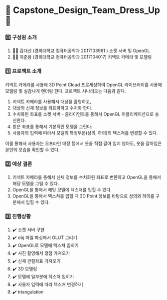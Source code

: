 # :dress: Capstone_Design_Team_Dress_Up :dress:

### :zero: 구성원 소개

1. :man_office_worker: 김대선 (경희대학교 컴퓨터공학과 2017103961 ) 
   소켓 서버 및 OpenGL
2. :man_student: 이준용 (경희대학교 컴퓨터공학과 2017104017) 
   키넥트 카메라 및 모델링

### :one: 프로젝트 소개

키넥트 카메라를 사용해 3D Point Cloud 프로세싱하여 OpenGL 라이브러리를 사용해 모델링 및 실감나게 렌더링 한다. 프로젝트 시나리오는 다음과 같다. 

1. 키넥트 카메라를 사용해서 대상을 촬영하고, 
2. 대상의 신체 정보를 좌표화하고 수치화 한다. 
3. 수치화된 좌표를 소켓 서버 - 클라이언트를 통해서 OpenGL 어플리케이션으로 송신한다. 
4. 받은 좌표를 통해서 기본적인 모델을 그린다. 
5.  사용자의 입력에 따라서 모델의 특정부분(상의, 하의)의 텍스쳐를 변경할 수 있다. 

이를 통해서 사용자는 오프라인 매장 등에서 옷을 직접 갈아 입지 않아도, 옷을 갈아입은 본인의 모습을 확인할 수 있다.

### :two: 예상 결론

1. 키넥트 카메라를 통해서 신체 정보를 수치화된 좌표로 변환하고 OpenGL을 통해서 해당 모델을 그릴 수 있다.
2. OpenGL을 통해서 해당 모델에 텍스쳐를 입힐 수 있다.
3. OpenGL을 통해서 텍스쳐를 입힐 때 3D Point 정보를 바탕으로 상의와 하의를 구분해서 입힐 수 있다.

### :three: 진행상황

1. :heavy_check_mark: 소켓 서버 구현
2. :heavy_check_mark: obj 파일 파싱해서 GLUT 그리기
3. :heavy_check_mark: OpenGL로 모델에 텍스쳐 입히기
4. :heavy_check_mark: 사진 촬영해서 정점 가져오기
5. :heavy_check_mark: 신체 관절좌표 가져오기
6. ✔️ 3D 모델링
7. ✔️ 모델에 일부분에 텍스쳐 입히기
8. ✔️ 사용자 입력에 따라 텍스쳐 변경하기
9. ✔️ triangulation
